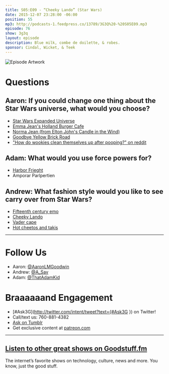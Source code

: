 ```yaml
---
title: S05:E09 - “Cheeky Lando” (Star Wars)
date: 2015-12-07 23:28:00 -06:00
position: 55
mp3: http://podcasts-1.feedpress.co/13789/3G3Q%20-%20S05E09.mp3
episode: 76
show: 3g3q
layout: episode
description: Blue milk, combe de doilette, & robes.
sponsor: Cindal, Wicket, & Teek
---
```


![Episode Artwork][1]

# Questions

## Aaron: If you could change one thing about the Star Wars universe, what would you choose?

* [Star Wars Expanded Universe][3]
* [Emma Jean's Holland Burger Cafe][4]
* [Norma Jean (from Elton John's Candle in the Wind)][5]
* [Goodbye Yellow Brick Road][6]
* ["How do wookies clean themselves up after pooping?" on reddit][7]

## Adam: What would you use force powers for?

* [Harbor Frieght][8]
* Amporar Parlpertien

## Andrew: What fashion style would you like to see carry over from Star Wars?

* [Fifteenth century emo][9]
* [Cheeky Lando][10]
* [Vader cape][11]
* [Hot cheetos and takis][12]

***

# Follow Us
* Aaron: [@AaronLMGoodwin](http://twitter.com/aaronlmgoodwin)
* Andrew: [@A_Sav](http://twitter.com/a_sav)
* Adam: [@ThatAdamKid](http://twitter.com/thatadamkid)

# Braaaaaand Engagement
* [#Ask3G](http://twitter.com/intent/tweet?text={#Ask3G }) on Twitter!
* Call/text us: 760-881-4382
* [Ask on Tumblr](http://3g3q.co/ask)
* Get exclusive content at [patreon.com](http://www.patreon.com/3g3q)

***

## [Listen to other great shows on Goodstuff.fm](http://goodstuff.fm/)
The internet’s favorite shows on technology, culture, news and more. You know, just the good stuff.

[1]: http://l.gdwn.co/vWWo.jpg
[2]: http://www.imdb.com/title/tt0089110/
[3]: http://bit.ly/1PD9HAb
[4]: http://www.yelp.com/biz/emma-jeans-holland-burger-cafe-victorville
[5]: http://bit.ly/1jIBAbT
[6]: http://bit.ly/1NPSrrw
[7]: http://bit.ly/1jIE5Li
[8]: http://www.harborfreight.com/
[9]: https://youtu.be/fCz_kNFludA
[10]: http://i.imgur.com/158qzeq.jpg
[11]: https://s-media-cache-ak0.pinimg.com/originals/e3/a8/9ae3a89abd58abbc480c14e39c1f85be69.jpg
[12]: https://www.youtube.com/watch?v=7YLy4j8EZIk
[13]: http://twitter.com/aaronlmgoodwin
[14]: http://twitter.com/a_sav
[15]: http://twitter.com/thatadamkid
[16]: http://goodstuff.fm/3g3q/
